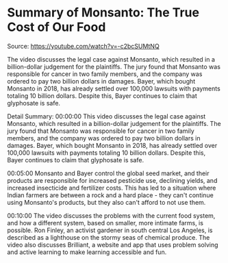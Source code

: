 # Summary of Monsanto: The True Cost of Our Food

Source: https://youtube.com/watch?v=-c2bcSUMtNQ

The video discusses the legal case against Monsanto, which resulted in a billion-dollar judgement for the plaintiffs. The jury found that Monsanto was responsible for cancer in two family members, and the company was ordered to pay two billion dollars in damages. Bayer, which bought Monsanto in 2018, has already settled over 100,000 lawsuits with payments totaling 10 billion dollars. Despite this, Bayer continues to claim that glyphosate is safe.

Detail Summary: 
00:00:00
This video discusses the legal case against Monsanto, which resulted in a billion-dollar judgement for the plaintiffs. The jury found that Monsanto was responsible for cancer in two family members, and the company was ordered to pay two billion dollars in damages. Bayer, which bought Monsanto in 2018, has already settled over 100,000 lawsuits with payments totaling 10 billion dollars. Despite this, Bayer continues to claim that glyphosate is safe.

00:05:00
Monsanto and Bayer control the global seed market, and their products are responsible for increased pesticide use, declining yields, and increased insecticide and fertilizer costs. This has led to a situation where Indian farmers are between a rock and a hard place - they can't continue using Monsanto's products, but they also can't afford to not use them.

00:10:00
The video discusses the problems with the current food system, and how a different system, based on smaller, more intimate farms, is possible. Ron Finley, an activist gardener in south central Los Angeles, is described as a lighthouse on the stormy seas of chemical produce. The video also discusses Brilliant, a website and app that uses problem solving and active learning to make learning accessible and fun.

